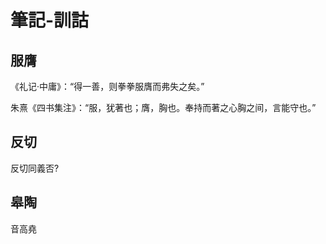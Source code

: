 # 筆記-訓詁

## 服膺

《礼记·中庸》：“得一善，则拳拳服膺而弗失之矣。”

朱熹《四书集注》：“服，犹著也；膺，胸也。奉持而著之心胸之间，言能守也。”

## 反切

反切同義否?


## 皋陶

音高堯
